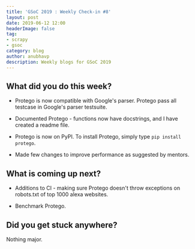 ```yaml
---
title: 'GSoC 2019 : Weekly Check-in #8'
layout: post
date: 2019-06-12 12:00
headerImage: false
tag:
- scrapy
- gsoc
category: blog
author: anubhavp
description: Weekly blogs for GSoC 2019
---
```


## What did you do this week?

* Protego is now compatible with Google's parser. Protego pass all testcase in Google's parser testsuite.

* Documented Protego - functions now have docstrings, and I have created a readme file.

* Protego is now on PyPI. To install Protego, simply type `pip install protego`.

* Made few changes to improve performance as suggested by mentors.

## What is coming up next?

* Additions to CI - making sure Protego doesn't throw exceptions on robots.txt of top 1000 alexa websites.

* Benchmark Protego.
  
## Did you get stuck anywhere?

Nothing major.  